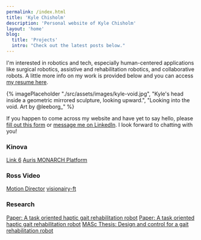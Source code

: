 ```yaml
---
permalink: /index.html
title: 'Kyle Chisholm'
description: 'Personal website of Kyle Chisholm'
layout: 'home'
blog:
  title: 'Projects'
  intro: "Check out the latest posts below."
---
```


I'm interested in robotics and tech, especially human-centered applications like surgical robotics, assistive and rehabilitation robotics, and collaborative robots. A little more info on my work is provided below and you can access [my resume here](./assets/pdf/cv_kyle_chisholm.pdf).

{% imagePlaceholder "./src/assets/images/kyle-void.jpg", "Kyle's head inside a geometric mirrored sculpture, looking upward.", "Looking into the void. Art by @leeborg_" %}

If you happen to come across my website and have yet to say hello, please [fill out this form](https://tally.so/r/wo9jrN) or [message me on LinkedIn](https://www.linkedin.com/in/chisholmkyle). I look forward to chatting with you!

### Kinova

[Link 6](https://www.kinovarobotics.com/product/link-6-cobot)
[Auris MONARCH Platform](https://www.therobotreport.com/kinova-signs-5-year-extension-support-auris-health/)

### Ross Video

[Motion Director](https://www.rossvideo.com/cameras-and-robotic-systems/robotic-systems/studio-robotic-camera-systems/motiondirector/)
[visionairy-ft](https://www.rossvideo.com/cameras-and-robotic-systems/studio-robotic-control/visionairy-ft/)

### Research

[Paper: A task oriented haptic gait rehabilitation robot](https://doi.org/10.1016/j.mechatronics.2014.07.001)
[Paper: A task oriented haptic gait rehabilitation robot](https://doi.org/10.1016/j.mechatronics.2014.07.001)
[MASc Thesis: Design and control for a gait rehabilitation robot](https://repository.library.carleton.ca/concern/etds/gq67jr80r)
